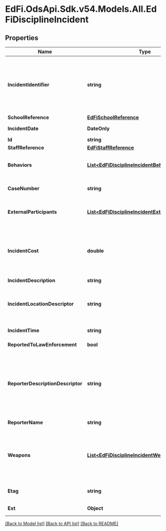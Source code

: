 # EdFi.OdsApi.Sdk.v54.Models.All.EdFiDisciplineIncident

## Properties

Name | Type | Description | Notes
------------ | ------------- | ------------- | -------------
**IncidentIdentifier** | **string** | A locally assigned unique identifier (within the school or school district) to identify each specific DisciplineIncident or occurrence. The same identifier should be used to document the entire DisciplineIncident even if it included multiple offenses and multiple offenders. | 
**SchoolReference** | [**EdFiSchoolReference**](EdFiSchoolReference.md) |  | 
**IncidentDate** | **DateOnly** | The month, day, and year on which the DisciplineIncident occurred. | 
**Id** | **string** |  | [optional] 
**StaffReference** | [**EdFiStaffReference**](EdFiStaffReference.md) |  | [optional] 
**Behaviors** | [**List&lt;EdFiDisciplineIncidentBehavior&gt;**](EdFiDisciplineIncidentBehavior.md) | An unordered collection of disciplineIncidentBehaviors. Describes behavior by category and provides a detailed description. | [optional] 
**CaseNumber** | **string** | The case number assigned to the DisciplineIncident by law enforcement or other organization. | [optional] 
**ExternalParticipants** | [**List&lt;EdFiDisciplineIncidentExternalParticipant&gt;**](EdFiDisciplineIncidentExternalParticipant.md) | An unordered collection of disciplineIncidentExternalParticipants. Information on an individual involved in the Discipline Incident. | [optional] 
**IncidentCost** | **double** | The value of any quantifiable monetary loss directly resulting from the DisciplineIncident. Examples include the value of repairs necessitated by vandalism of a school facility, or the value of personnel resources used for repairs or consumed by the incident. | [optional] 
**IncidentDescription** | **string** | The description for an incident. | [optional] 
**IncidentLocationDescriptor** | **string** | Identifies where the DisciplineIncident occurred and whether or not it occurred on school, for example:        On school        Administrative offices area        Cafeteria area        Classroom        Hallway or stairs        ... | [optional] 
**IncidentTime** | **string** | An indication of the time of day the incident took place. | [optional] 
**ReportedToLawEnforcement** | **bool** | Indicator of whether the incident was reported to law enforcement. | [optional] 
**ReporterDescriptionDescriptor** | **string** | Information on the type of individual who reported the DisciplineIncident. When known and/or if useful, use a more specific option code (e.g., \&quot;Counselor\&quot; rather than \&quot;Professional Staff\&quot;); for example:        Student        Parent/guardian        Law enforcement officer        Nonschool personnel        Representative of visiting school        ... | [optional] 
**ReporterName** | **string** | Identifies the reporter of the DisciplineIncident by name. | [optional] 
**Weapons** | [**List&lt;EdFiDisciplineIncidentWeapon&gt;**](EdFiDisciplineIncidentWeapon.md) | An unordered collection of disciplineIncidentWeapons. Identifies the type of weapon used during an incident. The Federal Gun-Free Schools Act requires states to report the number of students expelled for bringing firearms to school by type of firearm. | [optional] 
**Etag** | **string** | A unique system-generated value that identifies the version of the resource. | [optional] 
**Ext** | **Object** | Extensions to the DisciplineIncident entity. | [optional] 

[[Back to Model list]](../../README.md#documentation-for-models) [[Back to API list]](../../README.md#documentation-for-api-endpoints) [[Back to README]](../../README.md)

